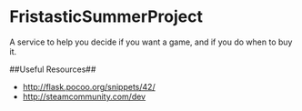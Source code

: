 FristasticSummerProject
=======================

A service to help you decide if you want a game, and if you do when to buy it.

##Useful Resources##
- http://flask.pocoo.org/snippets/42/
- http://steamcommunity.com/dev 
